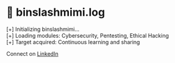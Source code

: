 # 🧠 binslashmimi.log

[+] Initializing binslashmimi...  
[+] Loading modules: Cybersecurity, Pentesting, Ethical Hacking  
[+] Target acquired: Continuous learning and sharing  

Connect on [LinkedIn](https://linkedin.com/in/mimi-gasway)
